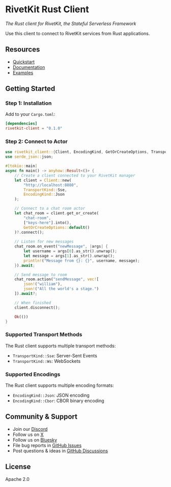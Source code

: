 # RivetKit Rust Client

_The Rust client for RivetKit, the Stateful Serverless Framework_

Use this client to connect to RivetKit services from Rust applications.

## Resources

- [Quickstart](https://rivetkit.org/introduction)
- [Documentation](https://rivetkit.org/clients/rust)
- [Examples](https://github.com/rivet-dev/rivetkit/tree/main/examples)

## Getting Started

### Step 1: Installation

Add to your `Cargo.toml`:

```toml
[dependencies]
rivetkit-client = "0.1.0"
```

### Step 2: Connect to Actor

```rust
use rivetkit_client::{Client, EncodingKind, GetOrCreateOptions, TransportKind};
use serde_json::json;

#[tokio::main]
async fn main() -> anyhow::Result<()> {
    // Create a client connected to your RivetKit manager
    let client = Client::new(
        "http://localhost:8080",
        TransportKind::Sse,
        EncodingKind::Json
    );

    // Connect to a chat room actor
    let chat_room = client.get_or_create(
        "chat-room",
        ["keys-here"].into(),
        GetOrCreateOptions::default()
    )?.connect();
    
    // Listen for new messages
    chat_room.on_event("newMessage", |args| {
        let username = args[0].as_str().unwrap();
        let message = args[1].as_str().unwrap();
        println!("Message from {}: {}", username, message);
    }).await;

    // Send message to room
    chat_room.action("sendMessage", vec![
        json!("william"),
        json!("All the world's a stage.")
    ]).await?;

    // When finished
    client.disconnect();

    Ok(())
}
```

### Supported Transport Methods

The Rust client supports multiple transport methods:

- `TransportKind::Sse`: Server-Sent Events
- `TransportKind::Ws`: WebSockets

### Supported Encodings

The Rust client supports multiple encoding formats:

- `EncodingKind::Json`: JSON encoding
- `EncodingKind::Cbor`: CBOR binary encoding

## Community & Support

- Join our [Discord](https://rivet.dev/discord)
- Follow us on [X](https://x.com/rivet_gg)
- Follow us on [Bluesky](https://bsky.app/profile/rivet.gg)
- File bug reports in [GitHub Issues](https://github.com/rivet-dev/rivetkit/issues)
- Post questions & ideas in [GitHub Discussions](https://github.com/rivet-dev/rivetkit/discussions)

## License

Apache 2.0
